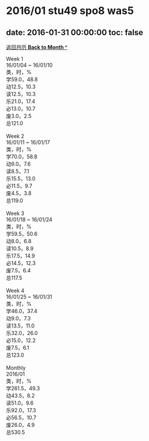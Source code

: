 # 2016/01 stu49 spo8 was5

date: 2016-01-31 00:00:00
toc: false
---
[返回月历 **Back to Month ^**](/lifelogs/2016/01/index.html)
<br/><div>Week 1</div><div>16/01/04 ~ 16/01/10</div><div>类，时，%</div><div>学59.0，48.8</div><div>动12.5，10.3</div><div>读12.5，10.3</div><div>乐21.0，17.4</div><div>必13.0，10.7</div><div>废3.0，2.5</div><div>总121.0</div><div><br/></div><div>Week 2</div><div>16/01/11 ~ 16/01/17</div><div>类，时，%</div><div>学70.0，58.8</div><div>动9.0，7.6</div><div>读8.5，7.1</div><div>乐15.5，13.0</div><div>必11.5，9.7</div><div>废4.5，3.8</div><div>总119.0</div><div><br/></div><div>Week 3</div><div>16/01/18 ~ 16/01/24</div><div>类，时，%</div><div>学59.5，50.6</div><div>动8.0，6.8</div><div>读10.5，8.9</div><div>乐17.5，14.9</div><div>必14.5，12.3</div><div>废7.5，6.4</div><div>总117.5</div><div><br/></div><div>Week 4</div><div>16/01/25 ~ 16/01/31</div><div>类，时，%</div><div>学46.0，37.4</div><div>动9.0，7.3</div><div>读13.5，11.0</div><div>乐32.0，26.0</div><div>必15.0，12.2</div><div>废7.5，6.1</div><div>总123.0</div><div><br/></div><div>Monthly</div><div>2016/01</div><div>类，时，%</div><div>学261.5，49.3</div><div>动43.5，8.2</div><div>读51.0，9.6</div><div>乐92.0，17.3</div><div>必56.5，10.7</div><div>废26.0，4.9</div><div>总530.5</div>

